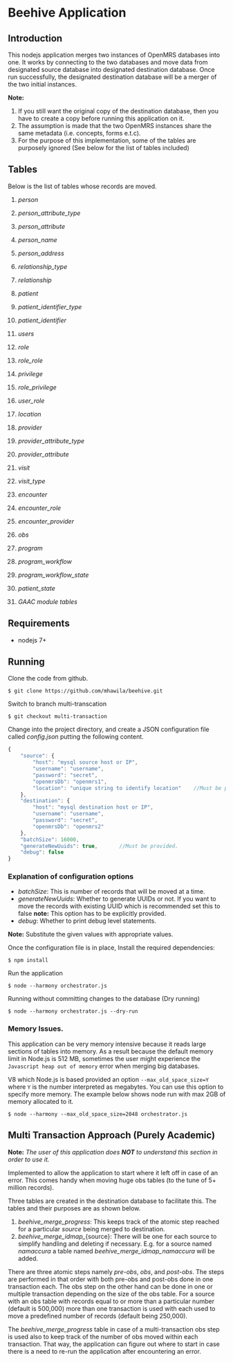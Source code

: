 # Beehive Application

## Introduction
This nodejs application merges two instances of OpenMRS databases into one. It
works by connecting to the two databases and move data from designated source
database into designated destination database. Once run successfully, the
designated destination database will be a merger of the two initial instances.

**Note:**
1. If you still want the original copy of the destination database, then
   you have to create a copy before running this application on it.
2. The assumption is made that the two OpenMRS instances share the same
    metadata (i.e. concepts, forms e.t.c).
3. For the purpose of this implementation, some of the tables are purposely ignored
   (See below for the list of tables included)

## Tables
Below is the list of tables whose records are moved.
1. *person*

2. *person_attribute_type*

3. *person_attribute*

4. *person_name*

5. *person_address*

6. *relationship_type*

7. *relationship*

8. *patient*

9. *patient_identifier_type*

10. *patient_identifier*

11. *users*

12. *role*

13. *role_role*

14. *privilege*

15. *role_privilege*

16. *user_role*

17. *location*

18. *provider*

19. *provider_attribute_type*

20. *provider_attribute*

21. *visit*

22. *visit_type*

23. *encounter*

24. *encounter_role*

25. *encounter_provider*

26. *obs*

27. *program*

28. *program_workflow*

29. *program_workflow_state*

30. *patient_state*

31. *GAAC module tables*

## Requirements
* nodejs 7+

## Running
Clone the code from github.

`$ git clone https://github.com/mhawila/beehive.git`

Switch to branch multi-transcation

`$ git checkout multi-transaction`

Change into the project directory, and create a JSON configuration file called
*config.json* putting the following content.
```javascript
{
    "source": {
        "host": "mysql source host or IP",
        "username": "username",
        "password": "secret",
        "openmrsDb": "openmrs1",
        "location": "unique string to identify location"    //Must be provided.
    },
    "destination": {
        "host": "mysql destination host or IP",
        "username": "username",
        "password": "secret",
        "openmrsDb": "openmrs2"
    },
    "batchSize": 16000,
    "generateNewUuids": true,       //Must be provided.
    "debug": false
}
```
### Explanation of configuration options
* _batchSize_: This is number of records that will be moved at a time.
* _generateNewUuids_: Whether to generate UUIDs or not. If you want to move the
               records with existing UUID which is recommended set this to false
               **note:** This option has to be explicitly provided.
* _debug_: Whether to print debug level statements.

**Note:** Substitute the given values with appropriate values.

Once the configuration file is in place, Install the required dependencies:

```shell
$ npm install
```

Run the application
```shell
$ node --harmony orchestrator.js
```
Running without committing changes to the database (Dry running)
```shell
$ node --harmony orchestrator.js --dry-run
```

### Memory Issues.
This application can be very memory intensive because it reads large sections of tables into memory.
As a result because the default memory limit in Node.js is 512 MB, sometimes the user might experience the
`Javascript heap out of memory` error when merging big databases.

V8 which Node.js is based provided an option `--max_old_space_size=Y` where `Y` is the number interpreted as
megabytes. You can use this option to specify more memory. The example below shows node run with max 2GB of
memory allocated to it.

```shell
$ node --harmony --max_old_space_size=2048 orchestrator.js
```

## Multi Transaction Approach (Purely Academic)
**Note:** _The user of this application does **NOT** to understand this section in order to use it._

Implemented to allow the application to start where it left off in case of an error. This comes handy when
moving huge obs tables (to the tune of 5+ million records).

Three tables are created in the destination database to facilitate this. The tables and their purposes are as
shown below.
1. *beehive_merge_progress*: This keeps track of the atomic step reached for a particular _source_ being merged to destination.
2. *beehive_merge_idmap_*{source}: There will be one for each source to simplify handling and deleting if necessary. E.g. for a source named _namaccura_ a table named _beehive_merge_idmap_namaccura_ will be added.

There are three atomic steps namely *_pre-obs_*, *_obs_*, and *_post-obs_*. The steps are performed in that order with both pre-obs and post-obs done in one transaction each. The obs step on the other hand can be done in one or multiple transaction depending on the size of the obs table. For a source with an obs table with records equal to or more than a particular number (default is 500,000) more than one transaction is used with each used to move a predefined number of records (default being 250,000).

The _beehive_merge_progress_ table in case of a multi-transaction obs step is used also to keep track of the number of obs moved within each transaction. That way, the application can figure out where to start in case there is a need to re-run the application after encountering an error.
